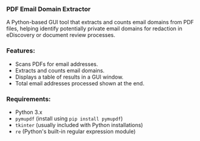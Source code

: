 ### PDF Email Domain Extractor
A Python-based GUI tool that extracts and counts email domains from PDF files, helping identify potentially private email domains for redaction in eDiscovery or document review processes.

### Features:
- Scans PDFs for email addresses.
- Extracts and counts email domains.
- Displays a table of results in a GUI window.
- Total email addresses processed shown at the end.

### Requirements:
- Python 3.x
- `pymupdf` (install using `pip install pymupdf`)
- `tkinter` (usually included with Python installations)
- `re` (Python's built-in regular expression module)
